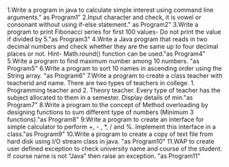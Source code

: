 1.Write a program in java to calculate simple interest using command line arguments." as Program1"
2.Input character and check, it is vowel or consonant without using if-else statement." as Program2"
3.Write a program to print Fibonacci series for first 100 values- Do not print the value if divided by 5."as Program3"
4.Write a Java program that reads in two decimal numbers and check whether they are the same up to four decimal places or not. Hint- Math.round() function can be used."as Program4"
5.Write a program to find maximum number among 10 numbers. "as Program5"
6.Write a program to sort 10 names in ascending order using the String array. "as Program6"
7.Write a program to create a class teacher with teacherid and name. There are two types of teachers in college. 1. Programming teacher and 2. Theory teacher. Every type of teacher has the subject allocated to them in a semester. Display details of min."as Program7"
8.Write a program to the concept of Method overloading by designing functions to sum different type of numbers (Minimum 3 functions)."as Program8"
9.Write a program to create an interface for simple calculator to perform +, - , *, / and %. Implement this interface in a class."as Program9"
10.Write a program to create a copy of text file from hard disk using I/O stream class in java. "as Program10"
11.WAP to create user defined exception to check university name and course of the student. If course name is not “Java” then raise an exception. "as Program11"
